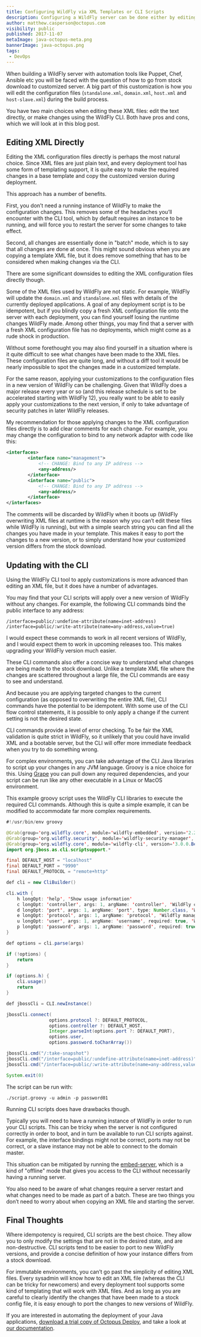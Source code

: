 ```yaml
---
title: Configuring WildFly via XML Templates or CLI Scripts
description: Configuring a WildFly server can be done either by editing the XML files directly, or by running CLI script. But which is the best choice?
author: matthew.casperson@octopus.com
visibility: public
published: 2017-11-07
metaImage: java-octopus-meta.png
bannerImage: java-octopus.png
tags:
 - DevOps
---
```


When building a WildFly server with automation tools like Puppet, Chef, Ansible etc you will be faced with the question of how to go from stock download to customized server. A big part of this customization is how you will edit the configuration files (`standalone.xml`, `domain.xml`, `host.xml` and `host-slave.xml`) during the build process.

You have two main choices when editing these XML files: edit the text directly, or make changes using the WildFly CLI. Both have pros and cons, which we will look at in this blog post.

## Editing XML Directly

Editing the XML configuration files directly is perhaps the most natural choice. Since XML files are just plain text, and every deployment tool has some form of templating support, it is quite easy to make the required changes in a base template and copy the customized version during deployment.

This approach has a number of benefits.

First, you don’t need a running instance of WildFly to make the configuration changes. This removes some of the headaches you’ll encounter with the CLI tool, which by default requires an instance to be running, and will force you to restart the server for some changes to take effect.

Second, all changes are essentially done in "batch" mode, which is to say that all changes are done at once. This might sound obvious when you are copying a template XML file, but it does remove something that has to be considered when making changes via the CLI.

There are some significant downsides to editing the XML configuration files directly though.

Some of the XML files used by WildFly are not static. For example, WildFly will update the `domain.xml` and `standalone.xml` files with details of the currently deployed applications. A goal of any deployment script is to be idempotent, but if you blindly copy a fresh XML configuration file onto the server with each deployment, you can find yourself losing the runtime changes WildFly made. Among other things, you may find that a server with a fresh XML configuration file has no deployments, which might come as a rude shock in production.

Without some forethought you may also find yourself in a situation where is it quite difficult to see what changes have been made to the XML files. These configuration files are quite long, and without a diff tool it would be nearly impossible to spot the changes made in a customized template.

For the same reason, applying your customizations to the configuration files in a new version of WildFly can be challenging. Given that WildFly does a major release every year or so (and this release schedule is set to be accelerated starting with WildFly 12), you really want to be able to easily apply your customizations to the next version, if only to take advantage of security patches in later WildFly releases.

My recommendation for those applying changes to the XML configuration files directly is to add clear comments for each change. For example, you may change the configuration to bind to any network adaptor with code like this:

```xml
<interfaces>
        <interface name="management">
            <!-- CHANGE: Bind to any IP address -->
            <any-address/>
        </interface>
        <interface name="public">
            <!-- CHANGE: Bind to any IP address -->
            <any-address/>
        </interface>
</interfaces>
```

The comments will be discarded by WildFly when it boots up (WildFly overwriting XML files at runtime is the reason why you can’t edit these files while WildFly is running), but with a simple search string you can find all the changes you have made in your template. This makes it easy to port the changes to a new version, or to simply understand how your customized version differs from the stock download.

## Updating with the CLI

Using the WildFly CLI tool to apply customizations is more advanced than editing an XML file, but it does have a number of advantages.

You may find that your CLI scripts will apply over a new version of WildFly without any changes. For example, the following CLI commands bind the public interface to any address:

```
/interface=public/:undefine-attribute(name=inet-address)
/interface=public/:write-attribute(name=any-address,value=true)
```

I would expect these commands to work in all recent versions of WildFly, and I would expect them to work in upcoming releases too. This makes upgrading your WildFly version much easier.

These CLI commands also offer a concise way to understand what changes are being made to the stock download. Unlike a template XML file where the changes are scattered throughout a large file, the CLI commands are easy to see and understand.

And because you are applying targeted changes to the current configuration (as opposed to overwriting the entire XML file), CLI commands have the potential to be idempotent. With some use of the CLI flow control statements, it is possible to only apply a change if the current setting is not the desired state.

CLI commands provide a level of error checking. To be fair the XML validation is quite strict in WildFly, so it unlikely that you could have invalid XML and a bootable server, but the CLI will offer more immediate feedback when you try to do something wrong.

For complex environments, you can take advantage of the CLI Java libraries to script up your changes in any JVM language. Groovy is a nice choice for this. Using [Grape](http://docs.groovy-lang.org/latest/html/documentation/grape.html) you can pull down any required dependencies, and your script can be run like any other executable in a Linux or MacOS environment.

This example groovy script uses the WildFly CLI libraries to execute the required CLI commands. Although this is quite a simple example, it can be modified to accommodate far more complex requirements.

```java
#!/usr/bin/env groovy

@Grab(group='org.wildfly.core', module='wildfly-embedded', version='2.2.1.Final')
@Grab(group='org.wildfly.security', module='wildfly-security-manager', version='1.1.2.Final')
@Grab(group='org.wildfly.core', module='wildfly-cli', version='3.0.0.Beta23')
import org.jboss.as.cli.scriptsupport.*

final DEFAULT_HOST = "localhost"
final DEFAULT_PORT = "9990"
final DEFAULT_PROTOCOL = "remote+http"

def cli = new CliBuilder()

cli.with {
    h longOpt: 'help', 'Show usage information'
    c longOpt: 'controller', args: 1, argName: 'controller', 'WildFly controller'
    d longOpt: 'port', args: 1, argName: 'port', type: Number.class, 'Wildfly management port'
    e longOpt: 'protocol', args: 1, argName: 'protocol', 'Wildfly management protocol i.e. remote+https'
    u longOpt: 'user', args: 1, argName: 'username', required: true, 'WildFly management username'
    p longOpt: 'password', args: 1, argName: 'password', required: true, 'WildFly management password'
}

def options = cli.parse(args)

if (!options) {
    return
}

if (options.h) {
    cli.usage()
    return
}

def jbossCli = CLI.newInstance()

jbossCli.connect(
                options.protocol ?: DEFAULT_PROTOCOL,
                options.controller ?: DEFAULT_HOST,
                Integer.parseInt(options.port ?: DEFAULT_PORT),
                options.user,
                options.password.toCharArray())

jbossCli.cmd("/:take-snapshot")
jbossCli.cmd("/interface=public/:undefine-attribute(name=inet-address)")
jbossCli.cmd("/interface=public/:write-attribute(name=any-address,value=true)")

System.exit(0)
```

The script can be run with:

```
./script.groovy -u admin -p password01
```

Running CLI scripts does have drawbacks though.

Typically you will need to have a running instance of WildFly in order to run your CLI scripts. This can be tricky when the server is not configured correctly in order to boot, and in turn be available to run CLI scripts against. For example, the interface bindings might not be correct, ports may not be correct, or a slave instance may not be able to connect to the domain master.

This situation can be mitigated by running the [embed-server](http://www.mastertheboss.com/jbossas/wildfly9/configuring-wildfly-9-from-the-cli-in-offline-mode), which is a kind of "offline" mode that gives you access to the CLI without necessarily having a running server.

You also need to be aware of what changes require a server restart and what changes need to be made as part of a batch. These are two things you don’t need to worry about when copying an XML file and starting the server.

## Final Thoughts

Where idempotency is required, CLI scripts are the best choice. They allow you to only modify the settings that are not in the desired state, and are non-destructive. CLI scripts tend to be easier to port to new WildFly versions, and provide a concise definition of how your instance differs from a stock download.

For immutable environments, you can’t go past the simplicity of editing XML files. Every sysadmin will know how to edit an XML file (whereas the CLI can be tricky for newcomers) and every deployment tool supports some kind of templating that will work with XML files. And as long as you are careful to clearly identify the changes that have been made to a stock config file, it is easy enough to port the changes to new versions of WildFly.

If you are interested in automating the deployment of your Java applications, [download a trial copy of Octopus Deploy](https://octopus.com/downloads), and take a look at [our documentation](https://octopus.com/docs/deployments/java/deploying-java-applications).

